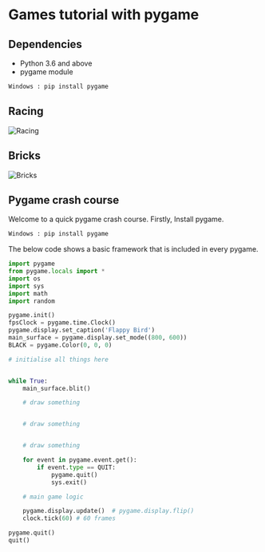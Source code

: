 # Games tutorial with pygame

## Dependencies
+ Python 3.6 and above
+ pygame module

```python
Windows : pip install pygame
```
## Racing
![Racing](https://github.com/shankar-shiv/Games_with_pygame/blob/master/sentdex_tutorial/race_car/example.PNG "racing game picture")

## Bricks
![Bricks](https://github.com/shankar-shiv/Games_with_pygame/blob/master/pythonPygameRasperryPiGameDevelopment/bricks_by_me/bricks_example.PNG "bricks game picture")

## Pygame crash course
Welcome to a quick pygame crash course. Firstly, Install pygame.
```python
Windows : pip install pygame
```

The below code shows a basic framework that is included in every pygame.
``` python
import pygame
from pygame.locals import *
import os
import sys
import math
import random

pygame.init()
fpsClock = pygame.time.Clock()
pygame.display.set_caption('Flappy Bird')
main_surface = pygame.display.set_mode((800, 600))
BLACK = pygame.Color(0, 0, 0)

# initialise all things here


while True:
    main_surface.blit()

    # draw something


    # draw something


    # draw something

    for event in pygame.event.get():
        if event.type == QUIT:
            pygame.quit()
            sys.exit()

    # main game logic

    pygame.display.update()  # pygame.display.flip()
    clock.tick(60) # 60 frames

pygame.quit()
quit()

```
